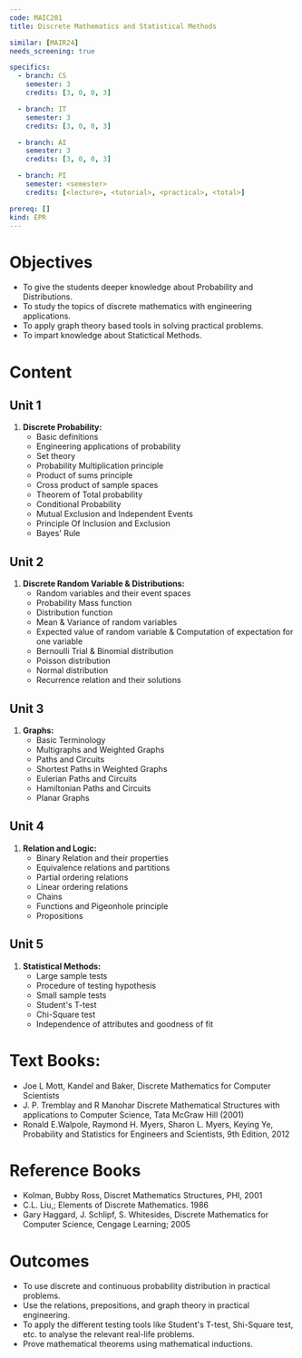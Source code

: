 ```yaml
---
code: MAIC201
title: Discrete Mathematics and Statistical Methods

similar: [MAIR24]
needs_screening: true

specifics:
  - branch: CS
    semester: 3
    credits: [3, 0, 0, 3]

  - branch: IT
    semester: 3
    credits: [3, 0, 0, 3]

  - branch: AI
    semester: 3
    credits: [3, 0, 0, 3]

  - branch: PI
    semester: <semester>
    credits: [<lecture>, <tutorial>, <practical>, <total>]

prereq: []
kind: EPR
---
```


# Objectives

- To give the students deeper knowledge about Probability and Distributions.
- To study the topics of discrete mathematics with engineering applications.
- To apply graph theory based tools in solving practical problems.
- To impart knowledge about Statictical Methods.

# Content

## Unit 1

1.  **Discrete Probability:**
    - Basic definitions
    - Engineering applications of probability
    - Set theory
    - Probability Multiplication principle
    - Product of sums principle
    - Cross product of sample spaces
    - Theorem of Total probability
    - Conditional Probability
    - Mutual Exclusion and Independent Events
    - Principle Of Inclusion and Exclusion
    - Bayes' Rule

## Unit 2

1.  **Discrete Random Variable & Distributions:**
    - Random variables and their event spaces
    - Probability Mass function
    - Distribution function
    - Mean & Variance of random variables
    - Expected value of random variable & Computation of expectation for one variable
    - Bernoulli Trial & Binomial distribution
    - Poisson distribution
    - Normal distribution
    - Recurrence relation and their solutions

## Unit 3

1.  **Graphs:**
    - Basic Terminology
    - Multigraphs and Weighted Graphs
    - Paths and Circuits
    - Shortest Paths in Weighted Graphs
    - Eulerian Paths and Circuits
    - Hamiltonian Paths and Circuits
    - Planar Graphs

## Unit 4

1.  **Relation and Logic:**
    - Binary Relation and their properties
    - Equivalence relations and partitions
    - Partial ordering relations
    - Linear ordering relations
    - Chains
    - Functions and Pigeonhole principle
    - Propositions

## Unit 5

1.  **Statistical Methods:**
    - Large sample tests
    - Procedure of testing hypothesis
    - Small sample tests
    - Student's T-test
    - Chi-Square test
    - Independence of attributes and goodness of fit

# Text Books:

- Joe L Mott, Kandel and Baker, Discrete Mathematics for Computer Scientists
- J. P. Tremblay and R Manohar Discrete Mathematical Structures with applications to Computer Science, Tata McGraw Hill (2001)
- Ronald E.Walpole, Raymond H. Myers, Sharon L. Myers, Keying Ye, Probability and Statistics for Engineers and Scientists, 9th Edition, 2012

# Reference Books

- Kolman, Bubby Ross, Discret Mathematics Structures, PHI, 2001
- C.L. Liu,; Elements of Discrete Mathematics. 1986
- Gary Haggard, J. Schlipf, S. Whitesides, Discrete Mathematics for Computer Science, Cengage Learning; 2005


# Outcomes

- To use discrete and continuous probability distribution in practical problems.
- Use the relations, prepositions, and graph theory in practical engineering.
- To apply the different testing tools like Student's T-test, Shi-Square test, etc. to analyse the relevant real-life problems.
- Prove mathematical theorems using mathematical inductions.